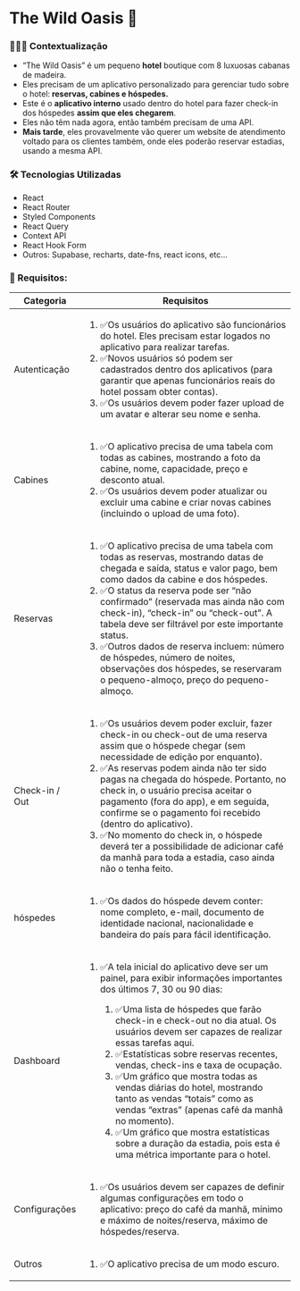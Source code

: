 # The Wild Oasis 🏨

<h3>🙋🏻‍♀️ Contextualização</h3>

<ul>
    <li>“The Wild Oasis” é um pequeno <strong>hotel</strong> boutique com 8 luxuosas cabanas de madeira.
    </li>
    <li>Eles precisam de um aplicativo personalizado para gerenciar tudo sobre o hotel:<strong> reservas, cabines e
            hóspedes.</strong>
    </li>
    <li>Este é o <strong>aplicativo interno</strong> usado dentro do hotel para fazer check-in dos hóspedes
        <strong>assim que eles chegarem</strong>.
    </li>
    <li>Eles não têm nada agora, então também precisam de uma API.
    </li>
    <li><strong>Mais tarde</strong>, eles provavelmente vão querer um website de atendimento voltado para os clientes
        também, onde eles poderão reservar estadias, usando a mesma API.
    </li>

</ul>

<h3>🛠️ Tecnologias Utilizadas</h3>

<ul>
    <li>React </li>
    <li>React Router</li>
    <li>Styled Components</li>
    <li>React Query</li>
    <li>Context API</li>
    <li>React Hook Form</li>
    <li>Outros: Supabase, recharts, date-fns, react icons, etc...</li>
</ul>

<h3>🎯 Requisitos:</h3>

<table>
    <thead>
        <tr>
            <th>Categoria</th>
            <th>Requisitos</th>
        </tr>
    </thead>
    <tbody>
        <tr>
            <td>Autenticação</td>
            <td>
                <ol>
                    <li>✅Os usuários do aplicativo são funcionários do hotel. Eles precisam estar logados no aplicativo
                        para realizar tarefas.</li>
                    <li>✅Novos usuários só podem ser cadastrados dentro dos aplicativos (para garantir que apenas
                        funcionários reais do hotel possam obter contas).</li>
                    <li>✅Os usuários devem poder fazer upload de um avatar e alterar seu nome e senha.</li>
                </ol>
            </td>
        </tr>
        <tr>
            <td>Cabines</td>
            <td>
                <ol>
                    <li>✅O aplicativo precisa de uma tabela com todas as cabines, mostrando a foto da cabine, nome,
                        capacidade, preço e desconto atual.</li>
                    <li>✅Os usuários devem poder atualizar ou excluir uma cabine e criar novas cabines (incluindo o
                        upload de uma foto).</li>
                </ol>
            </td>
        </tr>
        <tr>
            <td>Reservas</td>
            <td>
                <ol>
                    <li>✅O aplicativo precisa de uma tabela com todas as reservas, mostrando datas de chegada e saída,
                        status e valor pago, bem como dados da cabine e dos hóspedes.</li>
                    <li>✅O status da reserva pode ser “não confirmado” (reservada mas ainda não com check-in), “check-in”
                        ou “check-out”. A tabela deve ser filtrável por este importante status.</li>
                    <li>✅Outros dados de reserva incluem: número de hóspedes, número de noites, observações dos hóspedes,
                        se reservaram o pequeno-almoço, preço do pequeno-almoço.</li>
                </ol>
            </td>
        </tr>
        <tr>
            <td>Check-in / Out</td>
            <td>
                <ol>
                    <li>✅Os usuários devem poder excluir, fazer check-in ou check-out de uma reserva assim que o hóspede
                        chegar (sem necessidade de edição por enquanto).</li>
                    <li>✅As reservas podem ainda não ter sido pagas na chegada do hóspede. Portanto, no check in, o
                        usuário precisa aceitar o pagamento (fora do app), e em seguida, confirme se o pagamento foi
                        recebido (dentro do aplicativo).</li>
                    <li>✅No momento do check in, o hóspede deverá ter a possibilidade de adicionar café da manhã para
                        toda a estadia, caso ainda não o tenha feito.</li>
                </ol>
            </td>
        </tr>
        <tr>
            <td>hóspedes</td>
            <td>
                <ol>
                    <li>✅Os dados do hóspede devem conter: nome completo, e-mail, documento de identidade nacional,
                        nacionalidade e bandeira do país para fácil identificação.</li>
                </ol>
            </td>
        </tr>
        <tr>
            <td>Dashboard</td>
            <td>
                <ol>
                    <li>✅A tela inicial do aplicativo deve ser um painel, para exibir informações importantes dos últimos
                        7, 30 ou 90 dias:</li>
                    <ol>
                        <li>✅Uma lista de hóspedes que farão check-in e check-out no dia atual. Os usuários devem ser
                            capazes de realizar essas tarefas aqui.</li>
                        <li>✅Estatísticas sobre reservas recentes, vendas, check-ins e taxa de ocupação.</li>
                        <li>✅Um gráfico que mostra todas as vendas diárias do hotel, mostrando tanto as vendas “totais”
                            como as vendas “extras” (apenas café da manhã no momento).</li>
                        <li>✅Um gráfico que mostra estatísticas sobre a duração da estadia, pois esta é uma métrica
                            importante para o hotel.</li>
                    </ol>
                </ol>
            </td>
        </tr>
        <tr>
            <td>Configurações</td>
            <td>
                <ol>
                    <li>✅Os usuários devem ser capazes de definir algumas configurações em todo o aplicativo: preço do
                        café da manhã, mínimo e máximo de noites/reserva, máximo de hóspedes/reserva.</li>
                </ol>
            </td>
        </tr>
        <tr>
            <td>Outros</td>
            <td>
                <ol>
                    <li>✅O aplicativo precisa de um modo escuro.</li>
                </ol>
            </td>
        </tr>
    </tbody>
</table>
